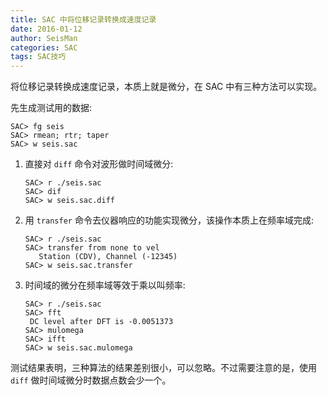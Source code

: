 ```yaml
---
title: SAC 中将位移记录转换成速度记录
date: 2016-01-12
author: SeisMan
categories: SAC
tags: SAC技巧
---
```


将位移记录转换成速度记录，本质上就是微分，在 SAC 中有三种方法可以实现。

先生成测试用的数据:

    SAC> fg seis
    SAC> rmean; rtr; taper
    SAC> w seis.sac

1.  直接对 `diff` 命令对波形做时间域微分:

        SAC> r ./seis.sac
        SAC> dif
        SAC> w seis.sac.diff

2.  用 `transfer` 命令去仪器响应的功能实现微分，该操作本质上在频率域完成:

        SAC> r ./seis.sac
        SAC> transfer from none to vel
           Station (CDV), Channel (-12345)
        SAC> w seis.sac.transfer

3.  时间域的微分在频率域等效于乘以叫频率:

        SAC> r ./seis.sac
        SAC> fft
         DC level after DFT is -0.0051373
        SAC> mulomega
        SAC> ifft
        SAC> w seis.sac.mulomega

测试结果表明，三种算法的结果差别很小，可以忽略。不过需要注意的是，使用 `diff` 做时间域微分时数据点数会少一个。
